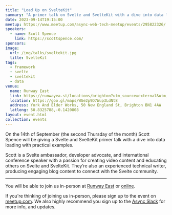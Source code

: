 ```yaml
---
title: "Load Up on SvelteKit"
summary: "A primer talk on Svelte and SvelteKit with a dive into data loading with practical examples"
date: 2023-09-14T19:15:00
meetup: https://www.meetup.com/async-web-tech-meetup/events/295822326/
speakers:
  - name: Scott Spence
    link: https://scottspence.com/
sponsors:
image:
  url: /img/talks/sveltekit.jpg
  title: SvelteKit
tags:
  - framework
  - svelte
  - sveltekit
  - data
venue:
  name: Runway East
  link: https://runwayea.st/locations/brighton?utm_source=external&utm_medium=event&utm_campaign=sponsorship
  location: https://goo.gl/maps/WGe2p9D7Wup3LdNt8
  address: York And Elder Works, 50 New England St, Brighton BN1 4AW
  latlong: 50.8325788,-0.1420808
layout: event.html
collection: events
---
```


On the 14th of September (the second Thursday of the month) Scott Spence will be giving a Svelte and SvelteKit primer talk with a dive into data loading with practical examples.

Scott is a Svelte ambassador, developer advocate, and international conference speaker with a passion for creating video content and educating others on Svelte and SvelteKit. They’re also an experienced technical writer, producing engaging blog content to connect with the Svelte community.

---

You will be able to join us in-person at [Runway East](https://runwayea.st/locations/brighton?utm_source=external&utm_medium=event&utm_campaign=sponsorship) or [online](https://www.youtube.com/watch?v=mGb2v89I8dk).

If you're thinking of joining us in-person, please sign up to the event on [meetup.com](https://www.meetup.com/async-web-tech-meetup/events/295822326/). We also highly recommend you sign up to the [Async Slack](https://join.slack.com/t/asyncjs/shared_invite/zt-1aguxx86q-XjF_yWcFoJ8fyYYzoqgDaQ) for more info, and updates.
